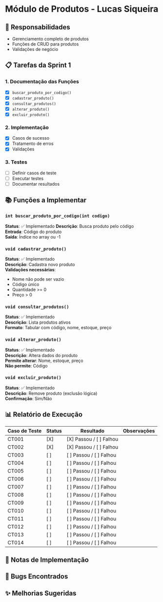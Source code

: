 # Módulo de Produtos - Lucas Siqueira

## 🎯 Responsabilidades
- Gerenciamento completo de produtos
- Funções de CRUD para produtos
- Validações de negócio

## 📋 Tarefas da Sprint 1

### 1. Documentação das Funções
- [x] `buscar_produto_por_codigo()`
- [X] `cadastrar_produto()`
- [X] `consultar_produtos()`
- [x] `alterar_produto()`
- [x] `excluir_produto()`

### 2. Implementação
- [X] Casos de sucesso
- [X] Tratamento de erros
- [X] Validações

### 3. Testes
- [ ] Definir casos de teste
- [ ] Executar testes
- [ ] Documentar resultados

## 📚 Funções a Implementar

### `int buscar_produto_por_codigo(int codigo)`
**Status**: ✅ Implementado
**Descrição**: Busca produto pelo código  
**Entrada**: Código do produto  
**Saída**: Índice no array ou -1  

### `void cadastrar_produto()`
**Status**: ✅ Implementado  
**Descrição**: Cadastra novo produto  
**Validações necessárias**:
- Nome não pode ser vazio
- Código único
- Quantidade >= 0
- Preço > 0

### `void consultar_produtos()`
**Status**: ✅ Implementado   
**Descrição**: Lista produtos ativos  
**Formato**: Tabular com código, nome, estoque, preço

### `void alterar_produto()`
**Status**: ✅ Implementado  
**Descrição**: Altera dados do produto  
**Permite alterar**: Nome, estoque, preço  
**Não permite**: Código

### `void excluir_produto()`
**Status**: ✅ Implementado   
**Descrição**: Remove produto (exclusão lógica)  
**Confirmação**: Sim/Não

## 📊 Relatório de Execução
<!-- A ser preenchido durante a execução dos testes -->

| Caso de Teste | Status | Resultado | Observações |
|---------------|--------|-----------|-------------|
| CT001 | [X] | [X] Passou / [ ] Falhou | |
| CT002 | [X] | [X] Passou / [ ] Falhou | |
| CT003 | [ ] | [ ] Passou / [ ] Falhou | |
| CT004 | [ ] | [ ] Passou / [ ] Falhou | |
| CT005 | [ ] | [ ] Passou / [ ] Falhou | |
| CT006 | [ ] | [ ] Passou / [ ] Falhou | |
| CT007 | [ ] | [ ] Passou / [ ] Falhou | |
| CT008 | [ ] | [ ] Passou / [ ] Falhou | |
| CT009 | [ ] | [ ] Passou / [ ] Falhou | |
| CT010 | [ ] | [ ] Passou / [ ] Falhou | |
| CT011 | [ ] | [ ] Passou / [ ] Falhou | |
| CT012 | [ ] | [ ] Passou / [ ] Falhou | |
| CT013 | [ ] | [ ] Passou / [ ] Falhou | |
| CT014 | [ ] | [ ] Passou / [ ] Falhou | |

## 📝 Notas de Implementação
<!-- Adicionar observações durante o desenvolvimento -->

## 🐛 Bugs Encontrados
<!-- Documentar problemas encontrados -->

## ✨ Melhorias Sugeridas
<!-- Sugestões para versões futuras -->
